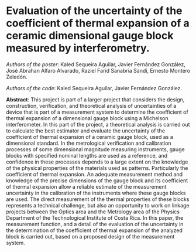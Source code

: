 # Evaluation of the uncertainty of the coefficient of thermal expansion of a ceramic dimensional gauge block measured by interferometry.

*Authors of the poster*: Kaled Sequeira Aguilar, Javier Fernández González, José Abrahan Alfaro Alvarado, Raziel Farid Sanabria Sandí, Ernesto Montero Zeledón.

*Authors of the code*: Kaled Sequeira Aguilar, Javier Fernández González.

**Abstract**: This project is part of a larger project that considers the design, construction, verification, and theoretical analysis of uncertainties of a device that is part of a measurement system to determine the coefficient of thermal expansion of a dimensional gauge block using a Michelson interferometer. In this part of the project, a theoretical analysis is carried out to calculate the best estimator and evaluate the uncertainty of the coefficient of thermal expansion of a ceramic gauge block, used as a dimensional standard. In the metrological verification and calibration processes of some dimensional magnitude measuring instruments, gauge blocks with specified nominal lengths are used as a reference, and confidence in these processes depends to a large extent on the knowledge of the physical properties of the materials used as patterns. Particularly the coefficient of thermal expansion. An adequate measurement method and knowledge of the precise dimensions of the gauge block and its coefficient of thermal expansion allow a reliable estimate of the measurement uncertainty in the calibration of the instruments where these gauge blocks are used. The direct measurement of the thermal properties of these blocks represents a technical challenge, but also an opportunity to work on linkage projects between the Optics area and the Metrology area of the Physics Department of the Technological Institute of Costa Rica. In this paper, the measurement function, and a detail of the evaluation of the uncertainty in the determination of the coefficient of thermal expansion of the analyzed block is carried out, based on a proposed design of the measurement system.
